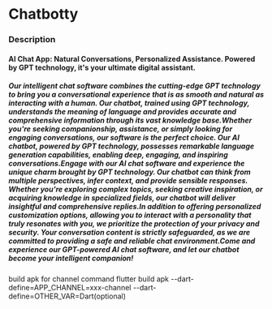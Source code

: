 # Chatbotty

### Description
#### AI Chat App: Natural Conversations, Personalized Assistance. Powered by GPT technology, it's your ultimate digital assistant.
##### Our intelligent chat software combines the cutting-edge GPT technology to bring you a conversational experience that is as smooth and natural as interacting with a human. Our chatbot, trained using GPT technology, understands the meaning of language and provides accurate and comprehensive information through its vast knowledge base.Whether you're seeking companionship, assistance, or simply looking for engaging conversations, our software is the perfect choice. Our AI chatbot, powered by GPT technology, possesses remarkable language generation capabilities, enabling deep, engaging, and inspiring conversations.Engage with our AI chat software and experience the unique charm brought by GPT technology. Our chatbot can think from multiple perspectives, infer context, and provide sensible responses. Whether you're exploring complex topics, seeking creative inspiration, or acquiring knowledge in specialized fields, our chatbot will deliver insightful and comprehensive replies.In addition to offering personalized customization options, allowing you to interact with a personality that truly resonates with you, we prioritize the protection of your privacy and security. Your conversation content is strictly safeguarded, as we are committed to providing a safe and reliable chat environment.Come and experience our GPT-powered AI chat software, and let our chatbot become your intelligent companion!

build apk for channel command
flutter build apk --dart-define=APP_CHANNEL=xxx-channel --dart-define=OTHER_VAR=Dart(optional)
